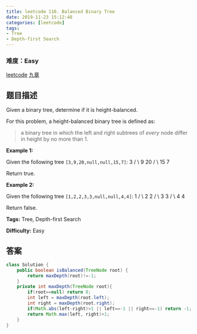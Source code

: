 ```yaml
---
title: leetcode 110. Balanced Binary Tree
date: 2019-11-23 15:12:48
categories: [leetcode]
tags:
- Tree
- Depth-first Search
---
```

### 难度：Easy

<a href="https://leetcode.com/problems/balanced-binary-tree/">leetcode</a>
<a href="https://www.jiuzhang.com/solution/balanced-binary-tree/">九章</a>
## 题目描述
Given a binary tree, determine if it is height-balanced.

For this problem, a height-balanced binary tree is defined as:

> a binary tree in which the left and right subtrees of _every_ node differ in
> height by no more than 1.



**Example 1:**

Given the following tree `[3,9,20,null,null,15,7]`:
                3       / \      9  20        /  \       15   7

Return true.  
  
**Example 2:**

Given the following tree `[1,2,2,3,3,null,null,4,4]`:
                   1          / \         2   2        / \       3   3      / \     4   4    

Return false.


**Tags:** Tree, Depth-first Search

**Difficulty:** Easy
## 答案
<!--more-->
```java
class Solution {
    public boolean isBalanced(TreeNode root) {
        return maxDepth(root)!=-1;
    }
    private int maxDepth(TreeNode root){
        if(root==null) return 0;
        int left = maxDepth(root.left);
        int right = maxDepth(root.right);
        if(Math.abs(left-right)>1 || left==-1 || right==-1) return -1;
        return Math.max(left, right)+1;
    }
}
```